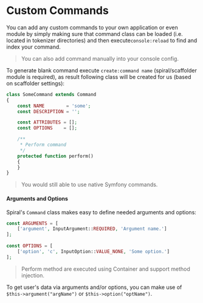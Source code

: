 # Custom Commands
You can add any custom commands to your own application or even module by simply making sure that command class can be loaded (i.e. located in tokenizer directories) and then execute`console:reload` to find and index your command.

> You can also add command manually into your console config.

To generate blank command execute `create:command name` (spiral/scaffolder module is required), as result following class will be created for us (based on scaffolder settings):

```php
class SomeCommand extends Command
{
    const NAME        = 'some';
    const DESCRIPTION = '';

    const ATTRIBUTES = [];
    const OPTIONS    = [];

    /**
     * Perform command
     */
    protected function perform()
    {
    }
}
```

> You would still able to use native Symfony commands.

#### Arguments and Options

Spiral's `Command` class makes easy to define needed arguments and options:

```php
const ARGUMENTS = [
    ['argument', InputArgument::REQUIRED, 'Argument name.']
];
    
const OPTIONS = [
    ['option', 'c', InputOption::VALUE_NONE, 'Some option.']
];
```

> Perform method are executed using Container and support method injection.

To get user's data via arguments and/or options, you can make use of `$this->argument("argName")` or `$this->option("optName")`. 
